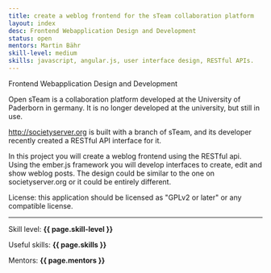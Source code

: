 ```yaml
---
title: create a weblog frontend for the sTeam collaboration platform
layout: index
desc: Frontend Webapplication Design and Development
status: open
mentors: Martin Bähr
skill-level: medium
skills: javascript, angular.js, user interface design, RESTful APIs.
---
```

Frontend Webapplication Design and Development

Open sTeam is a collaboration platform developed at the University of Paderborn in germany. It is no longer developed at the university, but still in use.

http://societyserver.org is built with a branch of sTeam, and its developer recently created a RESTful API interface for it.

In this project you will create a weblog frontend using the RESTful api. Using the ember.js framework you will develop interfaces to create, edit and show weblog posts. The design could be similar to the one on societyserver.org or it could be entirely different.

License: this application should be licensed as "GPLv2 or later" or any compatible license.

* * *

Skill level: **{{ page.skill-level }}**

Useful skills: **{{ page.skills }}**

Mentors: **{{ page.mentors }}**
